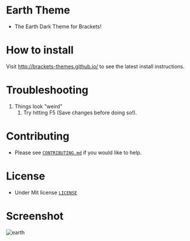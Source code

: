 Earth Theme
===========

* The Earth Dark Theme for Brackets!

How to install
==========================

Visit http://brackets-themes.github.io/ to see the latest install instructions.

Troubleshooting
==========================
1. Things look "weird"
	1. Try hitting F5 (Save changes before doing so!).

Contributing
==========================
* Please see [`CONTRIBUTING.md`](CONTRIBUTING.md) if you would like to help.

License
==========================
* Under Mit license [`LICENSE`](LICENSE)

Screenshot
==========================

![earth](https://github.com/Denisov21/EarthThemeForBrackets/raw/master/screenshot.png)
